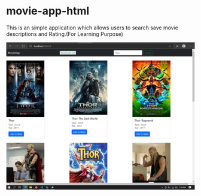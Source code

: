 # movie-app-html
This is an simple application which allows users to search save movie descriptions and Rating.(For Learning Purpose)

![Image Broken](./screenshots/Capture.png)